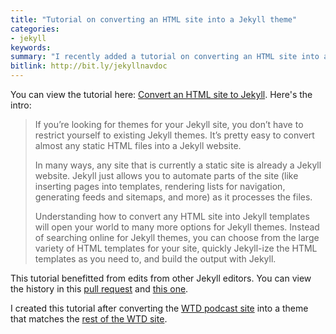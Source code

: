 ```yaml
---
title: "Tutorial on converting an HTML site into a Jekyll theme"
categories:
- jekyll
keywords:
summary: "I recently added a tutorial on converting an HTML site into a Jekyll theme. This tutorial shows how easy it is to make any HTML site Jekyll ready with just a few tags. Creating Jekyll themes is one of the aspects of Jekyll I enjoy the most."
bitlink: http://bit.ly/jekyllnavdoc
---
```


You can view the tutorial here: [Convert an HTML site to Jekyll](http://jekyllrb.com/tutorials/convert-site-to-jekyll/). Here's the intro:

> If you’re looking for themes for your Jekyll site, you don’t have to restrict yourself to existing Jekyll themes. It’s pretty easy to convert almost any static HTML files into a Jekyll website.
>
> In many ways, any site that is currently a static site is already a Jekyll website. Jekyll just allows you to automate parts of the site (like inserting pages into templates, rendering lists for navigation, generating feeds and sitemaps, and more) as it processes the files.
>
> Understanding how to convert any HTML site into Jekyll templates will open your world to many more options for Jekyll themes. Instead of searching online for Jekyll themes, you can choose from the large variety of HTML templates for your site, quickly Jekyll-ize the HTML templates as you need to, and build the output with Jekyll.

This tutorial benefitted from edits from other Jekyll editors. You can view the history in this [pull request](https://github.com/jekyll/jekyll/pull/5881) and [this one](https://github.com/jekyll/jekyll/pull/6006).

I created this tutorial after converting the [WTD podcast site](http://podcast.writethedocs.org/) into a theme that matches the [rest of the WTD site](http://www.writethedocs.org/).
